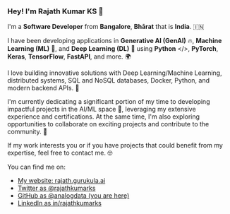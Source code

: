 
### Hey! I'm Rajath Kumar KS 👋

I'm a **Software Developer** from **Bangalore**, **Bhārat** that is **India**. 🇮🇳

I have been developing applications in **Generative AI (GenAI)** 🔥, **Machine Learning (ML)** 🧠, and **Deep Learning (DL)** 🧮 using **Python** </>, **PyTorch**, **Keras**, **TensorFlow**, **FastAPI**, and more. 🌍

I love building innovative solutions with Deep Learning/Machine Learning, distributed systems, SQL and NoSQL databases, Docker, Python, and modern backend APIs. 🤖

I'm currently dedicating a significant portion of my time to developing impactful projects in the AI/ML space 🚀, leveraging my extensive experience and certifications. At the same time, I'm also exploring opportunities to collaborate on exciting projects and contribute to the community. 🌟

If my work interests you or if you have projects that could benefit from my expertise, feel free to contact me. 🤓

You can find me on:

* [My website: rajath.gurukula.ai](https://rajath.gurukula.ai/)
* [Twitter as @rajathkumarks](https://twitter.com/rajathkumarks)
* [GitHub as @analogdata (you are here)](https://github.com/analogdata)
* [LinkedIn as in/rajathkumarks ](https://linkedin.com/in/rajathkumarks)
